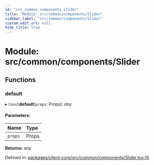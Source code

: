```yaml
---
id: "src_common_components_slider"
title: "Module: src/common/components/Slider"
sidebar_label: "src/common/components/Slider"
custom_edit_url: null
hide_title: true
---
```


# Module: src/common/components/Slider

## Functions

### default

▸ `Const`**default**(`props`: Props): *any*

#### Parameters:

Name | Type |
:------ | :------ |
`props` | Props |

**Returns:** *any*

Defined in: [packages/client-core/src/common/components/Slider.tsx:10](https://github.com/xr3ngine/xr3ngine/blob/65dfcf39a/packages/client-core/src/common/components/Slider.tsx#L10)
